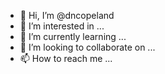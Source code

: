 - 👋 Hi, I’m @dncopeland
- 👀 I’m interested in ...
- 🌱 I’m currently learning ...
- 💞️ I’m looking to collaborate on ...
- 📫 How to reach me ...

<!---
dncopeland/dncopeland is a ✨ special ✨ repository because its `README.md` (this file) appears on your GitHub profile.
You can click the Preview link to take a look at your changes.
--->
